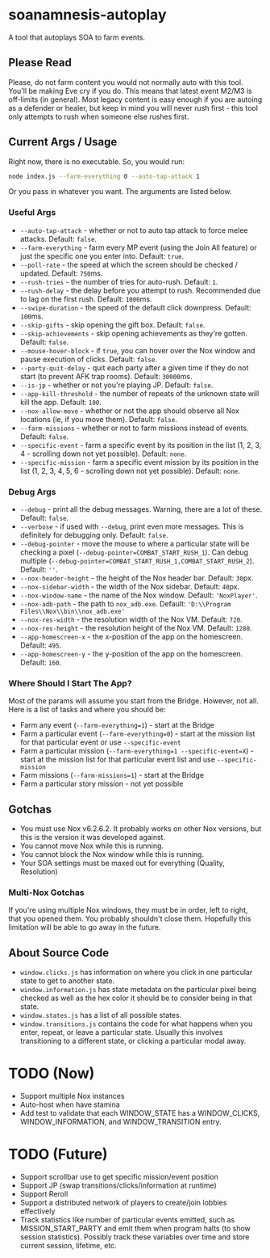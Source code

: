 # soanamnesis-autoplay

A tool that autoplays SOA to farm events.

## Please Read

Please, do not farm content you would not normally auto with this tool. You'll be making Eve cry if you do. This means that latest event M2/M3 is off-limits (in general). Most legacy content is easy enough if you are autoing as a defender or healer, but keep in mind you will never rush first - this tool only attempts to rush when someone else rushes first.

## Current Args / Usage

Right now, there is no executable. So, you would run:

```sh
node index.js --farm-everything 0 --auto-tap-attack 1
```

Or you pass in whatever you want. The arguments are listed below.

### Useful Args

* `--auto-tap-attack` - whether or not to auto tap attack to force melee attacks. Default: `false`.
* `--farm-everything` - farm every MP event (using the Join All feature) or just the specific one you enter into. Default: `true`.
* `--poll-rate` - the speed at which the screen should be checked / updated. Default: `750`ms.
* `--rush-tries` - the number of tries for auto-rush. Default: `1`.
* `--rush-delay` - the delay before you attempt to rush. Recommended due to lag on the first rush. Default: `1000`ms.
* `--swipe-duration` - the speed of the default click downpress. Default: `100`ms.
* `--skip-gifts` - skip opening the gift box. Default: `false`.
* `--skip-achievements` - skip opening achievements as they're gotten. Default: `false`.
* `--mouse-hover-block` - if `true`, you can hover over the Nox window and pause execution of clicks. Default: `false`.
* `--party-quit-delay` - quit each party after a given time if they do not start (to prevent AFK trap rooms). Default: `30000`ms.
* `--is-jp` - whether or not you're playing JP. Default: `false`.
* `--app-kill-threshold` - the number of repeats of the unknown state will kill the app. Default: `100`.
* `--nox-allow-move` - whether or not the app should observe all Nox locations (ie, if you move them). Default: `false`.
* `--farm-missions` - whether or not to farm missions instead of events. Default: `false`.
* `--specific-event` - farm a specific event by its position in the list (1, 2, 3, 4 - scrolling down not yet possible). Default: `none`.
* `--specific-mission` - farm a specific event mission by its position in the list (1, 2, 3, 4, 5, 6 - scrolling down not yet possible). Default: `none`.

### Debug Args

* `--debug` - print all the debug messages. Warning, there are a lot of these. Default: `false`.
* `--verbose` - if used with `--debug`, print even more messages. This is definitely for debugging only. Default: `false`.
* `--debug-pointer` - move the mouse to where a particular state will be checking a pixel (`--debug-pointer=COMBAT_START_RUSH_1`). Can debug multiple (`--debug-pointer=COMBAT_START_RUSH_1,COMBAT_START_RUSH_2`). Default: `''`.
* `--nox-header-height` - the height of the Nox header bar. Default: `30`px.
* `--nox-sidebar-width` - the width of the Nox sidebar. Default: `40`px.
* `--nox-window-name` - the name of the Nox window. Default: `'NoxPlayer'`.
* `--nox-adb-path` - the path to `nox_adb.exe`. Default: `'D:\\Program Files\\Nox\\bin\\nox_adb.exe'`
* `--nox-res-width` - the resolution width of the Nox VM. Default: `720`.
* `--nox-res-height` - the resolution height of the Nox VM. Default: `1280`.
* `--app-homescreen-x` - the x-position of the app on the homescreen. Default: `495`.
* `--app-homescreen-y` - the y-position of the app on the homescreen. Default: `160`.

### Where Should I Start The App?

Most of the params will assume you start from the Bridge. However, not all. Here is a list of tasks and where you should be:

* Farm any event (`--farm-everything=1`) - start at the Bridge
* Farm a particular event (`--farm-everything=0`) - start at the mission list for that particular event or use `--specific-event`
* Farm a particular mission (`--farm-everything=1 --specific-event=X`) - start at the mission list for that particular event list and use `--specific-mission`
* Farm missions (`--farm-missions=1`) - start at the Bridge
* Farm a particular story mission - not yet possible

## Gotchas

* You must use Nox v6.2.6.2. It probably works on other Nox versions, but this is the version it was developed against.
* You cannot move Nox while this is running.
* You cannot block the Nox window while this is running.
* Your SOA settings must be maxed out for everything (Quality, Resolution)

### Multi-Nox Gotchas

If you're using multiple Nox windows, they must be in order, left to right, that you opened them. You probably shouldn't close them. Hopefully this limitation will be able to go away in the future.

## About Source Code

* `window.clicks.js` has information on where you click in one particular state to get to another state.
* `window.information.js` has state metadata on the particular pixel being checked as well as the hex color it should be to consider being in that state.
* `window.states.js` has a list of all possible states.
* `window.transitions.js` contains the code for what happens when you enter, repeat, or leave a particular state. Usually this involves transitioning to a different state, or clicking a particular modal away.

# TODO (Now)

* Support multiple Nox instances
* Auto-host when have stamina
* Add test to validate that each WINDOW_STATE has a WINDOW_CLICKS, WINDOW_INFORMATION, and WINDOW_TRANSITION entry.

# TODO (Future)

* Support scrollbar use to get specific mission/event position
* Support JP (swap transitions/clicks/information at runtime)
* Support Reroll
* Support a distributed network of players to create/join lobbies effectively
* Track statistics like number of particular events emitted, such as MISSION_START_PARTY and emit them when program halts (to show session statistics). Possibly track these variables over time and store current session, lifetime, etc.